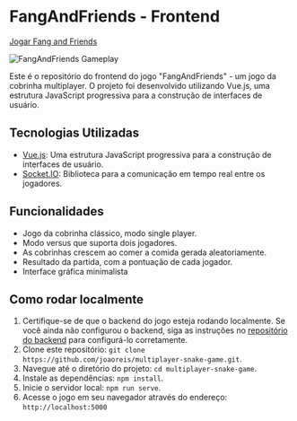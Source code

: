 # FangAndFriends - Frontend

[Jogar Fang and Friends](http://ec2-15-228-3-72.sa-east-1.compute.amazonaws.com/#/)


![FangAndFriends Gameplay](https://github.com/joaoreis/multiplayer-snake-game/assets/857735/6922fdae-02c5-43c1-b6e0-5317825b8b29)


Este é o repositório do frontend do jogo "FangAndFriends" - um jogo da cobrinha multiplayer.
O projeto foi desenvolvido utilizando Vue.js, uma estrutura JavaScript progressiva para a construção de interfaces de usuário.

## Tecnologias Utilizadas

- [Vue.js](https://vuejs.org/): Uma estrutura JavaScript progressiva para a construção de interfaces de usuário.
- [Socket.IO](https://socket.io/): Biblioteca para a comunicação em tempo real entre os jogadores.

## Funcionalidades

- Jogo da cobrinha clássico, modo single player.
- Modo versus que suporta dois jogadores.
- As cobrinhas crescem ao comer a comida gerada aleatoriamente.
- Resultado da partida, com a pontuação de cada jogador.
- Interface gráfica minimalista

## Como rodar localmente

1. Certifique-se de que o backend do jogo esteja rodando localmente. Se você ainda não configurou o backend, siga as instruções no [repositório do backend](https://github.com/joaoreis/multiplayer-snake-game-backend) para configurá-lo corretamente.
2. Clone este repositório: `git clone https://github.com/joaoreis/multiplayer-snake-game.git`.
3. Navegue até o diretório do projeto: `cd multiplayer-snake-game`.
4. Instale as dependências: `npm install`.
5. Inicie o servidor local: `npm run serve`.
6. Acesse o jogo em seu navegador através do endereço: `http://localhost:5000`
